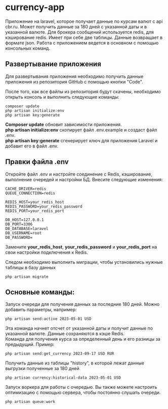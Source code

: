 # currency-app
Приложение на laravel, которое получает данные по курсам валют с api cbr.ru. Может получить данные за 180 дней с указанной даты и в указанной валюте. Для брокера сообщений используется redis, для кэширование redis. Имеет при себе две таблицы. Данные возвращает в формате json. Работа с приложением ведется в основном с помощью консольных команд.

## Развертывание приложения

Для развертывания приложения необходимо получить данные приложения из репозитория GitHub с помощью кнопки "Code".

После того, как все файлы из репозитория будут скачены, необходимо открыть консоль и выполнить следующие команды:

```shell
composer update
php artisan initialize:env
php artisan key:generate
```
**Composer update** обновит зависимости приложения.  
**php artisan initialize:env** скопирует файл .env.example и создаст файл .env.  
**php artisan key:generate** сгенерирует ключ для приложения Laravel и добавит его в файл .env.

## Правки файла .env
Откройте файл .env и настройте соединение с Redis, кэширование, выполнение очередей и настройки БД. Внесите следующие изменения:
```shell
CACHE_DRIVER=redis
QUEUE_CONNECTION=redis

REDIS_HOST=your_redis_host
REDIS_PASSWORD=your_redis_password
REDIS_PORT=your_redis_port

DB_HOST=127.0.0.1
DB_PORT=3306
DB_DATABASE=laravel
DB_USERNAME=root
DB_PASSWORD=
```
Замените **your_redis_host**, **your_redis_password** и **your_redis_port** на свои настройки подключения к Redis.

Следом необходимо выполнить миграции, чтобы установились нужные таблицы в базу данных
```shell
php artisan migrate
```
## Основные команды:

Запуск очереди для получения данных за последние 180 дней. Можно добавить параметры, например:
```shell
php artisan send:active 2023-05-01 USD
```
Эта команда начнет отсчет от указанной даты и получит данные по указанной валюте. Данные сохраняются в кэше Redis.  
Команда для получения курса за определенный день и его разницы за предыдущий. Пример:
```shell
php artisan send:get_currency 2023-09-17 USD RUR
```
Получить данные из таблицы "history", в которой лежат данные выгрузки полученные за 180 дней
```shell
php artisan currency:historical-data 2023-05-01 USD
```
Запуск воркера для работы с очередью. Вы также можете настроить оптимизацию с помощью сервера, чтобы постоянно слушать очереди.
```shell
php artisan queue:work
```
